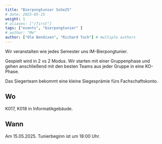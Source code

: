 ```yaml
---
title: "Bierpongtunier SoSe25"
# date: 2025-05-15
weight: 1
# aliases: ["/first"]
tags: ["events", "bierpongtunier" ]
# author: "Me"
author: ["Ole Bendixen", "Richard Tuch"] # multiple authors
---
```


Wir veranstalten wie jedes Semester uns IM-Bierpongtunier.

Gespielt wird in 2 vs 2 Modus. Wir starten mit einer Gruppenphase und gehen anschließend mit den besten Teams aus jeder Gruppe in eine KO-Phase.

Das Siegerteam bekommt eine kleine Siegesprämie fürs Fachschaftskonto.

## Wo
K017, K018 in Informatikgebäude.

## Wann
Am 15.05.2025. Tunierbeginn ist um 18:00 Uhr.
